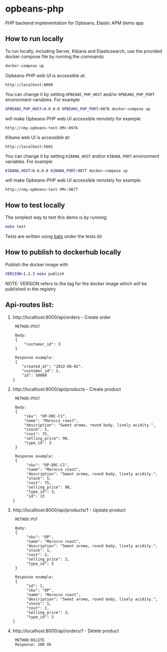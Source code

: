 # opbeans-php
PHP backend implementation for Opbeans, Elastic APM demo app

## How to run locally
To run locally, including Server, Kibana and Elasticsearch, use the provided docker compose file by running the commands
```bash
docker-compose up
```

Opbeans-PHP web UI is accessible at:
```
http://localhost:8000
```
You can change it by setting `OPBEANS_PHP_HOST` and/or `OPBEANS_PHP_PORT` environment variables.
For example 
```bash
OPBEANS_PHP_HOST=0.0.0.0 OPBEANS_PHP_PORT=9876 docker-compose up
```
will make Opbeans-PHP web UI accessible remotely for example
```
http://<my-opbeans-test-VM>:8976
```

Kibana web UI is accessible at:
```
http://localhost:5601
```
You can change it by setting `KIBANA_HOST` and/or `KIBANA_PORT` environment variables.
For example
```bash
KIBANA_HOST=0.0.0.0 KIBANA_PORT=9877 docker-compose up
```
will make Opbeans-PHP web UI accessible remotely for example
```
http://<my-opbeans-test-VM>:9877
```

## How to test locally

The simplest way to test this demo is by running:

```bash
make test
```

Tests are written using [bats](https://github.com/sstephenson/bats) under the tests dir

## How to publish to dockerhub locally

Publish the docker image with

```bash
VERSION=1.2.3 make publish
```

NOTE: VERSION refers to the tag for the docker image which will be published in the registry

## Api-routes list:

1. http://localhost:8000/api/orders - Create order
            
        METHOD:POST

        Body: 
        {
            "customer_id": 3
        }

        Response example:
        {
           "created_at": "2022-06-02",
           "customer_id": 3,
           "id": 50008
       }

2. http://localhost:8000/api/products - Create product

        METHOD:POST

        Body: 
        {
            "sku": "OP-DRC-C1",
            "name": "Marocco roast",
            "description": "Sweet aroma, round body, lively acidity.",
            "stock": 5,
            "cost": 75,
            "selling_price": 90,
            "type_id": 3
        }

        Response example:
        {
             "sku": "OP-DRC-C1",
             "name": "Marocco roast",
             "description": "Sweet aroma, round body, lively acidity.",
             "stock": 5,
             "cost": 75,
             "selling_price": 90,
             "type_id": 3,
             "id": 13
       }

3. http://localhost:8000/api/products/1 - Update product
   
        METHOD:PUT

        Body: 
        {
             "sku": "OP",
             "name": "Marocco roast",
             "description": "Sweet aroma, round body, lively acidity.",
             "stock": 1,
             "cost": 2,
             "selling_price": 3,
             "type_id": 3
        }

        Response example:
        {
             "id": 1,
             "sku": "OP",
             "name": "Marocco roast",
             "description": "Sweet aroma, round body, lively acidity.",
             "stock": 1,
             "cost": 2,
             "selling_price": 3,
             "type_id": 3
       }

4. http://localhost:8000/api/orders/1 - Delete product

        METHOD:DELETE
        Response: 200 Ok
